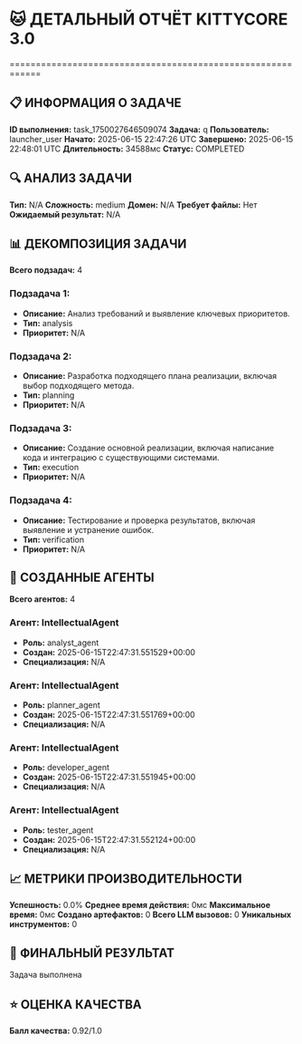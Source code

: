 # 🐱 ДЕТАЛЬНЫЙ ОТЧЁТ KITTYCORE 3.0
============================================================

## 📋 ИНФОРМАЦИЯ О ЗАДАЧЕ
**ID выполнения:** task_1750027646509074
**Задача:** q
**Пользователь:** launcher_user
**Начато:** 2025-06-15 22:47:26 UTC
**Завершено:** 2025-06-15 22:48:01 UTC
**Длительность:** 34588мс
**Статус:** COMPLETED

## 🔍 АНАЛИЗ ЗАДАЧИ
**Тип:** N/A
**Сложность:** medium
**Домен:** N/A
**Требует файлы:** Нет
**Ожидаемый результат:** N/A

## 📊 ДЕКОМПОЗИЦИЯ ЗАДАЧИ
**Всего подзадач:** 4

### Подзадача 1:
- **Описание:** Анализ требований и выявление ключевых приоритетов.
- **Тип:** analysis
- **Приоритет:** N/A

### Подзадача 2:
- **Описание:** Разработка подходящего плана реализации, включая выбор подходящего метода.
- **Тип:** planning
- **Приоритет:** N/A

### Подзадача 3:
- **Описание:** Создание основной реализации, включая написание кода и интеграцию с существующими системами.
- **Тип:** execution
- **Приоритет:** N/A

### Подзадача 4:
- **Описание:** Тестирование и проверка результатов, включая выявление и устранение ошибок.
- **Тип:** verification
- **Приоритет:** N/A

## 🤖 СОЗДАННЫЕ АГЕНТЫ
**Всего агентов:** 4

### Агент: IntellectualAgent
- **Роль:** analyst_agent
- **Создан:** 2025-06-15T22:47:31.551529+00:00
- **Специализация:** N/A

### Агент: IntellectualAgent
- **Роль:** planner_agent
- **Создан:** 2025-06-15T22:47:31.551769+00:00
- **Специализация:** N/A

### Агент: IntellectualAgent
- **Роль:** developer_agent
- **Создан:** 2025-06-15T22:47:31.551945+00:00
- **Специализация:** N/A

### Агент: IntellectualAgent
- **Роль:** tester_agent
- **Создан:** 2025-06-15T22:47:31.552124+00:00
- **Специализация:** N/A

## 📈 МЕТРИКИ ПРОИЗВОДИТЕЛЬНОСТИ
**Успешность:** 0.0%
**Среднее время действия:** 0мс
**Максимальное время:** 0мс
**Создано артефактов:** 0
**Всего LLM вызовов:** 0
**Уникальных инструментов:** 0

## 🎯 ФИНАЛЬНЫЙ РЕЗУЛЬТАТ
Задача выполнена

## ⭐ ОЦЕНКА КАЧЕСТВА
**Балл качества:** 0.92/1.0
